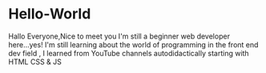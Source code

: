 # Hello-World
Hallo Everyone,Nice to meet you
I'm still a beginner web developer here...yes! I'm still learning about the world of programming in the front end dev field
, I learned from YouTube channels autodidactically starting with HTML CSS & JS
